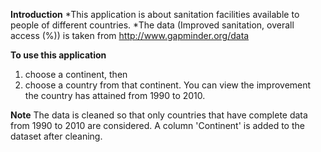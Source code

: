 **Introduction**
*This application is about sanitation facilities available to people of different countries.
*The data (Improved sanitation, overall access (%)) is taken from 
http://www.gapminder.org/data

**To use this application**
1. choose a continent, then 
2. choose a country from that continent.
You can view the improvement the country has attained from 1990 to 2010.

**Note**
The data is cleaned so that only countries that have complete data from 1990 to 2010 are considered.
A column 'Continent' is added to the dataset after cleaning.

